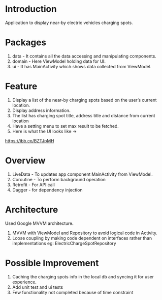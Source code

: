 # Introduction
Application to display near-by electric vehicles charging spots.

# Packages 
1. data -  It contains all the data accessing and manipulating components.
2. domain - Here ViewModel holding data for UI.
3. ui - It has MainActivity which shows data collected from ViewModel.


# Feature
1. Display a list of the near-by charging spots based on the user’s current location.
2. Display address information.
3. The list has charging spot title, address title and distance from current location
4. Have a setting menu to set max result to be fetched.
5. Here is what the UI looks like ->

 https://ibb.co/BZTJpMH


# Overview
  1. LiveData - To updates app component MainActivity from ViewModel.
  2. Coroutine - To perform background operation
  3. Retrofit - For API call
  4. Dagger - for dependency injection
 

# Architecture
Used Google MVVM architecture.
  1. MVVM with ViewModel and Repository to avoid logical code in Activity.
  2. Loose coupling by making code dependent on interfaces rather than implementations
     eg:  ElectricChargeSpotRepository

# Possible Improvement
  1. Caching the charging spots info in the local db 
     and syncing it for user experience.
  2. Add unit test and ui tests 
  3. Few functionality not completed because of time constraint
